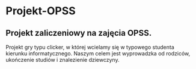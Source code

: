 # Projekt-OPSS
## Projekt zaliczeniowy na zajęcia OPSS.

Projekt gry typu clicker, w której wcielamy się w typowego studenta kierunku informatycznego. Naszym celem jest wyprowadzka od rodziców, ukończenie studiów i znalezienie dziewczyny. 
